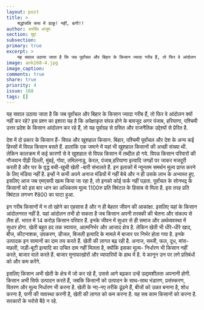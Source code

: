 ```yaml
---
layout: post
title: >
    श्रद्धांजलि सभा में डाकू! नहीं, बागी!!
author: अरबिंद अंजुम
section: मुद्दा
subsection:
primary: true
excerpt: >
    यह सवाल उठाया जाता है कि जब पूर्वांचल और बिहार के किसान ज्यादा गरीब हैं, तो फिर वे आंदोलन क्यों नहीं कर रहे? इस प्रश्न का इशारा यह है कि अपेक्षाकृत संपन्न होने के बावजूद अगर पंजाब, हरियाणा, पश्चिमी उत्तर प्रदेश के किसान आंदोलन कर रहे हैं, तो यह पूर्वाग्रह से ग्रसित और राजनैतिक उद्देश्यों से प्रेरित है.
image: ank168-4.jpg
image_caption: 
comments: true
share: true
priority: 4
issue: 168
tags: []
---
```


यह सवाल उठाया जाता है कि जब पूर्वांचल और बिहार के किसान ज्यादा गरीब हैं, तो फिर वे आंदोलन क्यों नहीं कर रहे? इस प्रश्न का इशारा यह है कि अपेक्षाकृत संपन्न होने के बावजूद अगर पंजाब, हरियाणा, पश्चिमी उत्तर प्रदेश के किसान आंदोलन कर रहे हैं, तो यह पूर्वाग्रह से ग्रसित और राजनैतिक उद्देश्यों से प्रेरित है.

देश में दो प्रकार के किसान हैं- विपन्न और खुशहाल किसान. बिहार, पश्चिमी पूर्वांचल और देश के अन्य कई हिस्सों में विपन्न किसान बसते हैं. हालांकि एक जमाने में यहां भी खुशहाल किसानों की अच्छी संख्या थी. लेकिन कालक्रम में कई कारणों से वे खुशहाल से विपन्न किसान में तब्दील हो गये. विपन्न किसान परिवारों की नौजवान पीढ़ी दिल्ली, मुंबई, गोवा, तमिलनाडु, केरल, पंजाब,हरियाणा इत्यादि जगहों पर जाकर मजदूरी करती है और घर के वृद्ध बची-खुची खेती -बारी संभालते हैं. इन इलाकों में न्यूनतम समर्थन मूल्य प्राप्त करने के लिए मंडिया नहीं है. इन्हों ने कभी अपने अनाज मंडियों में नहीं बेचे और न ही उसके लाभ के अभ्यस्त हुए. इसलिए आज जब एमएसपी खत्म किया जा रहा है, तो इनको कोई फर्क नहीं पड़ता. पूर्वांचल के सोनभद्र के किसानों को इस बार धान का अधिकतम मूल्य 1100रु प्रति क्विंटल के हिसाब से मिला है. इस तरह  प्रति क्विंटल लगभग ₹800 का घाटा हुआ.

इन गरीब किसानों में न तो खोने का एहसास है और न ही बेहतर जीवन की आकांक्षा. इसलिए यहां के किसान आंदोलनरत नहीं है. यहां आंदोलन तभी हो सकता है जब किसान अपनी तरक्की की चेतना और संकल्प से लैस हों.
भारत में 14 करोड़ किसान परिवार हैं. इनके जीवन में सुधार से ही समाज और अर्थव्यवस्था में  सुधार होगा. खेती बहुत हद तक स्वायत्त, आत्मनिर्भर और आजाद क्षेत्र है. लेकिन खेती भी धीरे-धीरे खाद, बीज, कीटनाशक, उपकरण, डीजल, बिजली इत्यादि के मामले में बाजार पर निर्भर होता गया है. इनके उत्पादक इन सामानों का दाम तय करते हैं. खेती की लागत बढ़ रही है. अनाज, सब्जी, फल, दूध, मांस-मछली, जड़ी-बूटी इत्यादि  का उचित दाम नहीं मिलता है, क्योंकि इसका मूल्य- निर्धारण भी किसान नहीं करते, बाजार वाले   करते हैं. बाजार मुनाफाखोरों और व्यापारियों के हाथ में है. ये कानून उन पर लगे प्रतिबंधों को और कम करेंगे.

इसलिए किसान अभी खेती के क्षेत्र में जो कर रहे हैं, उससे आगे बढ़कर उन्हें उद्यमशीलता अपनानी होगी. किसान अभी सिर्फ उत्पादन करते हैं, जबकि किसानों को उत्पादन के साथ-साथ भंडारण, प्रसंस्करण, वितरण और मूल्य निर्धारण भी करना है. खेती के नए-नए तरीके ढूंढने हैं, बीजों को उन्नत बनाना है, शोध करना है, पानी की व्यवस्था करनी है, खेती की लागत को कम करना है. यह सब काम किसानों को करना है. सरकारों के भरोसे बैठे न रहे.